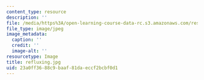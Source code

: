 ```yaml
---
content_type: resource
description: ''
file: /media/https%3A/open-learning-course-data-rc.s3.amazonaws.com/res-5-0001-digital-lab-techniques-manual-spring-2007/23a0ff3688c9baaf81daeccf2bcbf0d1_refluxing.jpg
file_type: image/jpeg
image_metadata:
  caption: ''
  credit: ''
  image-alt: ''
resourcetype: Image
title: refluxing.jpg
uid: 23a0ff36-88c9-baaf-81da-eccf2bcbf0d1
---
```

